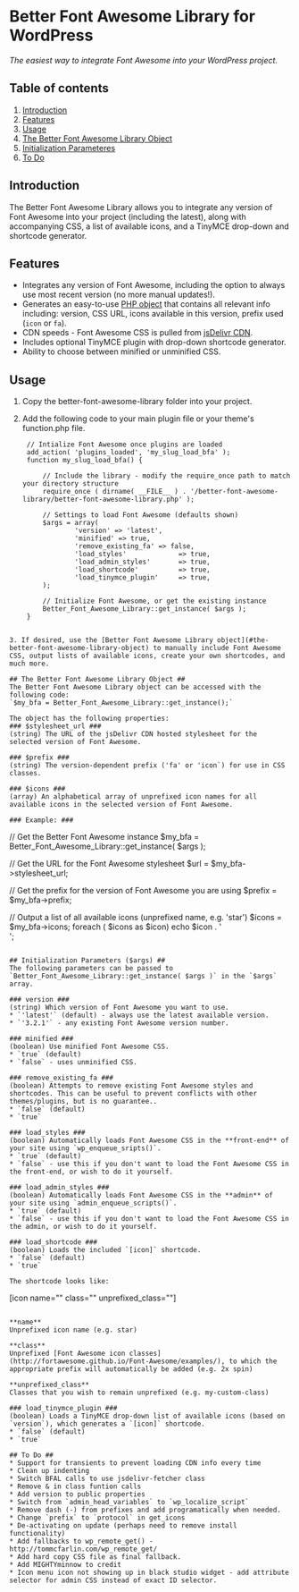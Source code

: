 Better Font Awesome Library for WordPress
===========================

*The easiest way to integrate Font Awesome into your WordPress project.*

## Table of contents ##
1. [Introduction](https://github.com/MickeyKay/better-font-awesome-library#introduction)
1. [Features](https://github.com/MickeyKay/better-font-awesome-library#features)
1. [Usage](https://github.com/MickeyKay/better-font-awesome-library#usage)
1. [The Better Font Awesome Library Object](https://github.com/MickeyKay/better-font-awesome-library#the-better-font-awesome-library-object)
1. [Initialization Parameteres](https://github.com/MickeyKay/better-font-awesome-library#initialization-parameters)
1. [To Do](https://github.com/MickeyKay/better-font-awesome-library#to-do)

## Introduction ##
The Better Font Awesome Library allows you to integrate any version of Font Awesome into your project (including the latest), along with accompanying CSS, a list of available icons, and a TinyMCE drop-down and shortcode generator.

## Features ##
* Integrates any version of Font Awesome, including the option to always use most recent version (no more manual updates!).
* Generates an easy-to-use [PHP object](#the-better-font-awesome-library-object) that contains all relevant info including: version, CSS URL, icons available in this version, prefix used (`icon` or `fa`).
* CDN speeds - Font Awesome CSS is pulled from [jsDelivr CDN](http://www.jsdelivr.com/#!fontawesome).
* Includes optional TinyMCE plugin with drop-down shortcode generator.
* Ability to choose between minified or unminified CSS.

## Usage ##
1. Copy the better-font-awesome-library folder into your project.

2. Add the following code to your main plugin file or your theme's function.php file.
   ```
	// Intialize Font Awesome once plugins are loaded
	add_action( 'plugins_loaded', 'my_slug_load_bfa' );
	function my_slug_load_bfa() {

		// Include the library - modify the require_once path to match your directory structure
		require_once ( dirname( __FILE__ ) . '/better-font-awesome-library/better-font-awesome-library.php' );

		// Settings to load Font Awesome (defaults shown)
		$args = array(
				'version' => 'latest',
				'minified' => true,
				'remove_existing_fa' => false,
				'load_styles'             => true,
				'load_admin_styles'       => true,
				'load_shortcode'          => true,
				'load_tinymce_plugin'     => true,
		);
		
		// Initialize Font Awesome, or get the existing instance
		Better_Font_Awesome_Library::get_instance( $args );
	}
```

3. If desired, use the [Better Font Awesome Library object](#the-better-font-awesome-library-object) to manually include Font Awesome CSS, output lists of available icons, create your own shortcodes, and much more.

## The Better Font Awesome Library Object ##
The Better Font Awesome Library object can be accessed with the following code:  
`$my_bfa = Better_Font_Awesome_Library::get_instance();`

The object has the following properties:
### $stylesheet_url ###
(string) The URL of the jsDelivr CDN hosted stylesheet for the selected version of Font Awesome.

### $prefix ###
(string) The version-dependent prefix ('fa' or 'icon`) for use in CSS classes.

### $icons ###
(array) An alphabetical array of unprefixed icon names for all available icons in the selected version of Font Awesome.

### Example: ###
```
// Get the Better Font Awesome instance
$my_bfa = Better_Font_Awesome_Library::get_instance( $args );

// Get the URL for the Font Awesome stylesheet
$url = $my_bfa->stylesheet_url;

// Get the prefix for the version of Font Awesome you are using
$prefix = $my_bfa->prefix;

// Output a list of all available icons (unprefixed name, e.g. 'star')
$icons = $my_bfa->icons;
foreach ( $icons as $icon)
	echo $icon . '<br />';
```

## Initialization Parameters ($args) ##
The following parameters can be passed to `Better_Font_Awesome_Library::get_instance( $args )` in the `$args` array.

### version ###
(string) Which version of Font Awesome you want to use.
* `'latest'` (default) - always use the latest available version.
* `'3.2.1'` - any existing Font Awesome version number.

### minified ###
(boolean) Use minified Font Awesome CSS.
* `true` (default)
* `false` - uses unminified CSS.

### remove_existing_fa ###
(boolean) Attempts to remove existing Font Awesome styles and shortcodes. This can be useful to prevent conflicts with other themes/plugins, but is no guarantee..
* `false` (default)
* `true`

### load_styles ###
(boolean) Automatically loads Font Awesome CSS in the **front-end** of your site using `wp_enqueue_sripts()`.
* `true` (default)
* `false` - use this if you don't want to load the Font Awesome CSS in the front-end, or wish to do it yourself.

### load_admin_styles ###
(boolean) Automatically loads Font Awesome CSS in the **admin** of your site using `admin_enqueue_scripts()`.
* `true` (default)
* `false` - use this if you don't want to load the Font Awesome CSS in the admin, or wish to do it yourself.

### load_shortcode ###
(boolean) Loads the included `[icon]` shortcode.
* `false` (default)
* `true`

The shortcode looks like:
```
[icon name="" class="" unprefixed_class=""]
```

**name**  
Unprefixed icon name (e.g. star)

**class**  
Unprefixed [Font Awesome icon classes](http://fortawesome.github.io/Font-Awesome/examples/), to which the appropriate prefix will automatically be added (e.g. 2x spin)

**unprefixed_class**  
Classes that you wish to remain unprefixed (e.g. my-custom-class)

### load_tinymce_plugin ###
(boolean) Loads a TinyMCE drop-down list of available icons (based on `version`), which generates a `[icon]` shortcode.
* `false` (default)
* `true`

## To Do ##
* Support for transients to prevent loading CDN info every time
* Clean up indenting
* Switch BFAL calls to use jsdelivr-fetcher class
* Remove & in class funtion calls
* Add version to public properties
* Switch from `admin_head_variables` to `wp_localize_script`
* Remove dash (-) from prefixes and add programatically when needed.
* Change `prefix` to `protocol` in get_icons
* De-activating on update (perhaps need to remove install functionality)
* Add fallbacks to wp_remote_get() - http://tommcfarlin.com/wp_remote_get/
* Add hard copy CSS file as final fallback.
* Add MIGHTYminnow to credit
* Icon menu icon not showing up in black studio widget - add attribute selector for admin CSS instead of exact ID selector.